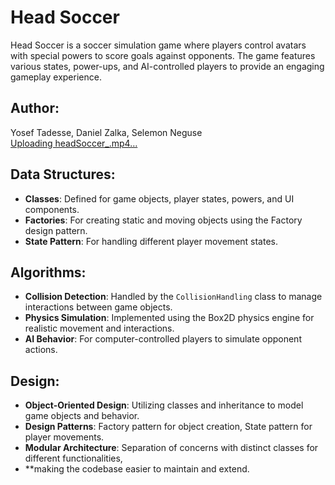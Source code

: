 # Head Soccer


Head Soccer is a soccer simulation game where players control avatars with special powers to score goals against opponents.
The game features various states, power-ups, and AI-controlled players to provide an engaging gameplay experience.

## Author: 


Yosef Tadesse,
Daniel Zalka,
Selemon Neguse  
[Uploading headSoccer_.mp4…](https://github.com/user-attachments/assets/f04a29f1-5698-4a47-83fa-042f44fd25fd)

## Data Structures:


- **Classes**: Defined for game objects, player states, powers, and UI components.
- **Factories**: For creating static and moving objects using the Factory design pattern.
- **State Pattern**: For handling different player movement states.

## Algorithms:


- **Collision Detection**: Handled by the `CollisionHandling` class to manage interactions between game objects.
- **Physics Simulation**: Implemented using the Box2D physics engine for realistic movement and interactions.
- **AI Behavior**: For computer-controlled players to simulate opponent actions.

## Design:


- **Object-Oriented Design**: Utilizing classes and inheritance to model game objects and behavior.
- **Design Patterns**: Factory pattern for object creation, State pattern for player movements.
- **Modular Architecture**: Separation of concerns with distinct classes for different functionalities,
- **making the codebase easier to maintain and extend.
